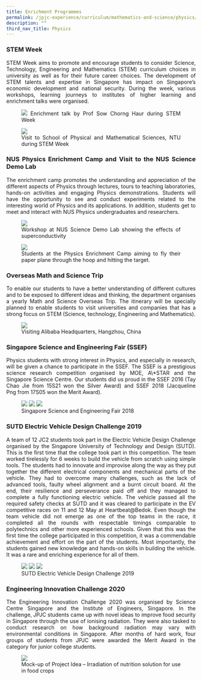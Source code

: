 ```yaml
---
title: Enrichment Programmes
permalink: /jpjc-experience/curriculum/mathematics-and-science/physics/enrichment-programmes/
description: ""
third_nav_title: Physics
---
```

<h3><strong>STEM Week</strong></h3>
<div align="justify">
<p>
STEM Week aims to&nbsp;promote and encourage students to consider Science, Technology, Engineering and Mathematics (STEM) curriculum choices in university as well as for their future career choices. The development of STEM talents and expertise in Singapore has impact on Singapore’s economic development and national security. During the week, various workshops, learning journeys to institutes of higher learning and enrichment talks were organised.</p>

<figure>
<img src="/images/physics%201.jpg">
Enrichment talk by Prof Sow Chorng Haur during STEM Week</figure>

<figure>
<img src="/images/physics%2012.jpg">
<figcaption>Visit to School of Physical and Mathematical Sciences, NTU during STEM Week</figcaption></figure>
	
<h3><strong>NUS Physics Enrichment Camp and Visit to the NUS Science Demo Lab</strong></h3>
<p>
The enrichment camp promotes the understanding and appreciation of the different aspects of Physics through lectures, tours to teaching laboratories, hands-on activities and engaging Physics demonstrations. Students will have the opportunity to see and conduct experiments related to the interesting world of Physics and its applications. In addition, students get to meet and interact with NUS Physics undergraduates and researchers.</p>

<figure>
<img src="/images/physics%2013.jpg">
<figcaption>Workshop at NUS Science Demo Lab showing the effects of superconductivity</figcaption></figure>

<figure>
<img src="/images/physics%2014.jpg">
<figcaption>Students at the Physics Enrichment Camp aiming to fly their paper plane through the hoop and hitting the target.</figcaption></figure>

<h3><strong>Overseas Math and Science Trip</strong></h3>
<p>
To enable our students to have a better understanding of different cultures and to be exposed to different ideas and thinking, the department organises a yearly Math and Science Overseas Trip. The itinerary will be specially planned to enable students to visit universities and companies that has a strong focus on STEM (Science, technology, Engineering and Mathematics).</p>

<figure>
<img src="/images/physics%2015.jpg">
<figcaption>Visiting Alibaba Headquarters, Hangzhou, China</figcaption></figure>

<h3><strong>Singapore Science and Engineering Fair (SSEF)</strong></h3>
<p>
Physics students with strong interest in Physics, and especially in research, will be given a chance to participate in the SSEF. The SSEF is a prestigious science research competition organised by MOE, A\*STAR and the Singapore Science Centre.&nbsp;Our students did us proud in the SSEF 2016 (Tay Chao Jie from 15S21 won the Silver Award) and SSEF 2018 (Jacqueline Png&nbsp;from 17S05 won the Merit Award).</p>

<figure>
<img src="/images/physics%2016.jpg">
<img src="/images/physics%2016%20caption.jpg">
<img src="/images/physics%2017.jpg">
<figcaption>Singapore Science and Engineering Fair 2018</figcaption></figure>

<h3><strong>SUTD Electric Vehicle Design Challenge 2019</strong></h3>
<p>
A team of 12 JC2 students took part in the Electric Vehicle Design Challenge organised by the Singapore University of Technology and Design (SUTD). This is the first time that the college took part in this competition. The team worked tirelessly for 6 weeks to build the vehicle from scratch using simple tools. The students had to innovate and improvise along the way as they put together the different electrical components and mechanical parts of the vehicle. They had to overcome many challenges, such as the lack of advanced tools, faulty wheel alignment and a burnt circuit board. At the end, their resilience and perseverance paid off and they managed to complete a fully functioning electric vehicle. The vehicle passed all the required safety checks at SUTD and it was cleared to participate in the EV competitive races on 11 and 12 May at Heartbeat@Bedok. Even though the team vehicle did not emerge as one of the top teams in the race, it completed all the rounds with respectable timings comparable to polytechnics and other more experienced schools. Given that this was the first time the college participated in this competition, it was a commendable achievement and effort on the part of the students. Most importantly, the students gained&nbsp;new knowledge and hands-on skills in building the vehicle. It was a rare and enriching experience for all of them.</p>

<figure>
<img src="/images/physics%2018.jpg">
<img src="/images/physics%2019.jpg">
<img src="/images/physics%2010.jpg">		 
<figcaption>SUTD Electric Vehicle Design Challenge 2019</figcaption></figure>

<h3><strong>Engineering Innovation Challenge 2020</strong></h3>
<p>
The Engineering Innovation Challenge 2020 was organised by Science Centre Singapore and the Institute of Engineers, Singapore. In the challenge, JPJC students came up with novel ideas to improve food security in Singapore through the use of ionising radiation. They were also tasked to conduct research on how background radiation may vary with environmental conditions in Singapore. After months of hard work, four groups of students from JPJC were awarded the Merit Award in the category for junior college students.</p>

<figure>
<img src="/images/physics%2011.jpg">	
<figcaption>Mock-up of Project Idea – Irradiation of nutrition solution for use in food crops</figcaption></figure></div>